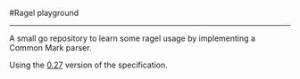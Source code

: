 #Ragel playground

---

A small go repository to learn some ragel usage by implementing a Common Mark parser.

Using the [0.27](http://spec.commonmark.org/0.27/) version of the specification.


